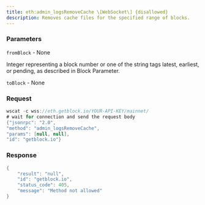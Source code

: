 ```yaml
---
title: eth:admin_logsRemoveCache \[WebSocket\] {disallowed}
description: Removes cache files for the specified range of blocks.
---
```


### Parameters


`fromBlock` - None

Integer representing a block number or one of the string tags latest,
earliest, or pending, as described in Block Parameter.

`toBlock` - None

### Request

``` java
wscat -c wss://eth.getblock.io/YOUR-API-KEY/mainnet/ 
# wait for connection and send the request body 
{"jsonrpc": "2.0",
"method": "admin_logsRemoveCache",
"params": [null, null],
"id": "getblock.io"}
```

###  Response

``` java
{
    "result": "null",
    "id": "getblock.io",
    "status_code": 405,
    "message": "Method not allowed"
}
```

